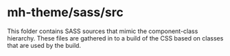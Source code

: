 # mh-theme/sass/src

This folder contains SASS sources that mimic the component-class hierarchy. These files
are gathered in to a build of the CSS based on classes that are used by the build.
